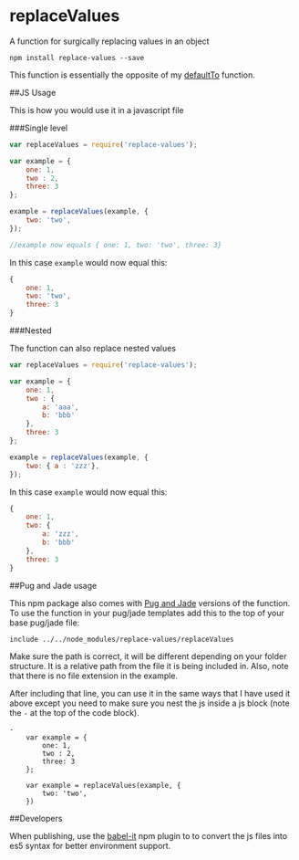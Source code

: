 # replaceValues

A function for surgically replacing values in an object

`````
npm install replace-values --save
`````

This function is essentially the opposite of my [defaultTo](https://www.npmjs.com/package/default-to) function.

##JS Usage

This is how you would use it in a javascript file

###Single level

`````js
var replaceValues = require('replace-values');

var example = {
    one: 1,
    two : 2,
    three: 3
};

example = replaceValues(example, {
    two: 'two',
});

//example now equals { one: 1, two: 'two', three: 3}
`````

In this case `example` would now equal this:

`````js
{
    one: 1,
    two: 'two',
    three: 3
}
`````

###Nested

The function can also replace nested values

`````js
var replaceValues = require('replace-values');

var example = {
    one: 1,
    two : {
        a: 'aaa',
        b: 'bbb'
    },
    three: 3
};

example = replaceValues(example, {
    two: { a : 'zzz'},
});
`````

In this case `example` would now equal this:

`````js
{
    one: 1,
    two: {
        a: 'zzz',
        b: 'bbb'
    },
    three: 3
}
`````

##Pug and Jade usage

This npm package also comes with [Pug and Jade](https://pugjs.org/api/getting-started.html) versions of the function. To use the function in your pug/jade templates add this to the top of your base pug/jade file:

`````jade
include ../../node_modules/replace-values/replaceValues
`````

Make sure the path is correct, it will be different depending on your folder structure. It is a relative path from the file it is being included in. Also, note that there is no file extension in the example.

After including that line, you can use it in the same ways that I have used it above except you need to make sure you nest the js inside a js block (note the `-` at the top of the code block).

``````jade
-
    var example = {
        one: 1,
        two : 2,
        three: 3
    };

    var example = replaceValues(example, {
        two: 'two',
    })
``````

##Developers

When publishing, use the [babel-it](https://github.com/IonicaBizau/babel-it) npm plugin to to convert the js files into es5 syntax for better environment support.
